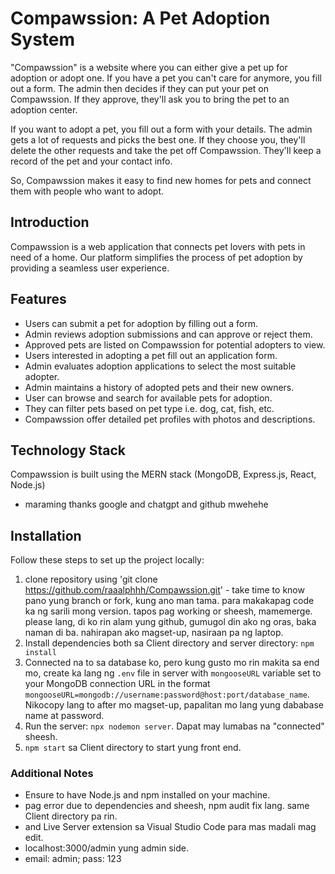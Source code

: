 # Compawssion: A Pet Adoption System 
"Compawssion" is a website where you can either give a pet up for adoption or adopt one. If you have a pet you can't care for anymore, you fill out a form. The admin then decides if they can put your pet on Compawssion. If they approve, they'll ask you to bring the pet to an adoption center.

If you want to adopt a pet, you fill out a form with your details. The admin gets a lot of requests and picks the best one. If they choose you, they'll delete the other requests and take the pet off Compawssion. They'll keep a record of the pet and your contact info.

So, Compawssion makes it easy to find new homes for pets and connect them with people who want to adopt.



## Introduction
Compawssion is a web application that connects pet lovers with pets in need of a home. Our platform simplifies the process of pet adoption by providing a seamless user experience.

## Features
- Users can submit a pet for adoption by filling out a form.
- Admin reviews adoption submissions and can approve or reject them.
- Approved pets are listed on Compawssion for potential adopters to view.
- Users interested in adopting a pet fill out an application form.
- Admin evaluates adoption applications to select the most suitable adopter.
- Admin maintains a history of adopted pets and their new owners.
- User can browse and search for available pets for adoption.
- They can filter pets based on pet type i.e. dog, cat, fish, etc.
- Compawssion offer detailed pet profiles with photos and descriptions.

## Technology Stack
Compawssion is built using the MERN stack (MongoDB, Express.js, React, Node.js) 
- maraming thanks google and chatgpt and github mwehehe

## Installation
Follow these steps to set up the project locally:

1. clone repository using 'git clone https://github.com/raaalphhh/Compawssion.git' - take time to know pano yung branch or fork, kung ano man tama. para makakapag code ka ng sarili mong version. tapos pag working or sheesh, mamemerge. please lang, di ko rin alam yung github, gumugol din ako ng oras, baka naman di ba. nahirapan ako magset-up, nasiraan pa ng laptop. 
2. Install dependencies both sa Client directory and server directory: `npm install` 
3. Connected na to sa database ko, pero kung gusto mo rin makita sa end mo, create ka lang ng `.env` file in server with `mongooseURL` variable set to your MongoDB connection URL in the format `mongooseURL=mongodb://username:password@host:port/database_name`. Nikocopy lang to after mo magset-up, papalitan mo lang yung dababase name at password.
4. Run the server: `npx nodemon server`. Dapat may lumabas na "connected" sheesh. 
5. `npm start` sa Client directory to start yung front end.

### Additional Notes
- Ensure to have Node.js and npm installed on your machine.
- pag error due to dependencies and sheesh, npm audit fix lang. same Client directory pa rin.
- and Live Server extension sa Visual Studio Code para mas madali mag edit.
- localhost:3000/admin yung admin side.
- email: admin; pass: 123
